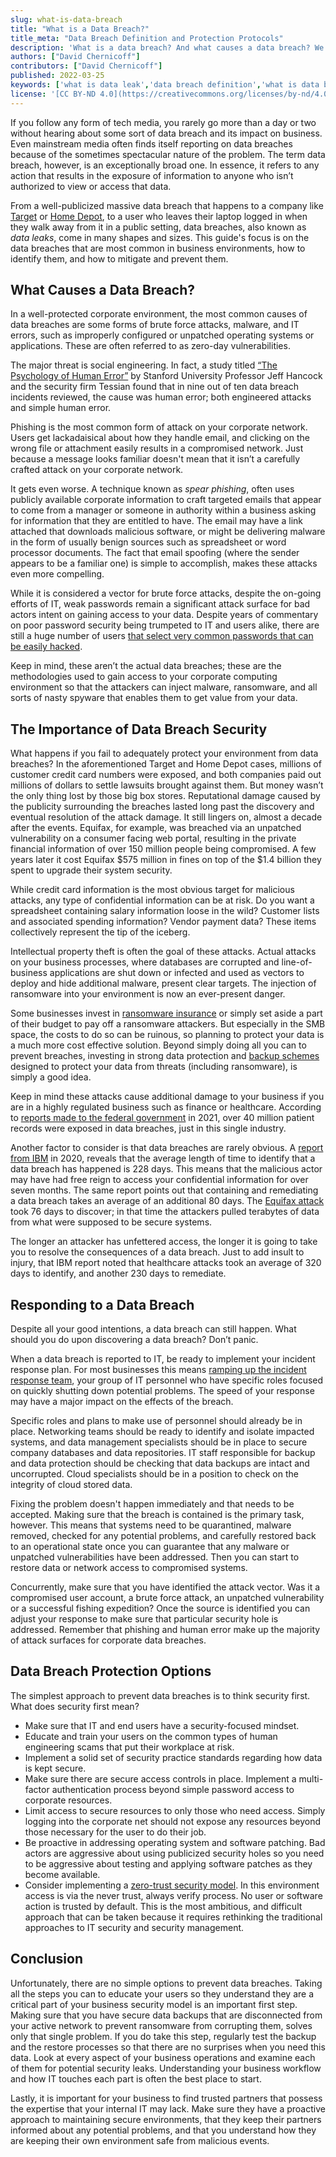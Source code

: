 ```yaml
---
slug: what-is-data-breach
title: "What is a Data Breach?"
title_meta: "Data Breach Definition and Protection Protocols"
description: 'What is a data breach? And what causes a data breach? We provide the answers you need and explain the importance of data breach security.'
authors: ["David Chernicoff"]
contributors: ["David Chernicoff"]
published: 2022-03-25
keywords: ['what is data leak','data breach definition','what is data breach']
license: '[CC BY-ND 4.0](https://creativecommons.org/licenses/by-nd/4.0)'
---
```


If you follow any form of tech media, you rarely go more than a day or two without hearing about some sort of data breach and its impact on business. Even mainstream media often finds itself reporting on data breaches because of the sometimes spectacular nature of the problem. The term data breach, however, is an exceptionally broad one. In essence, it refers to any action that results in the exposure of information to anyone who isn’t authorized to view or access that data.

From a well-publicized massive data breach that happens to a company like [Target](https://www.nbcnews.com/business/business-news/target-settles-2013-hacked-customer-data-breach-18-5-million-n764031) or [Home Depot](https://www.reuters.com/article/us-home-depot-cyber-settlement/home-depot-reaches-17-5-million-settlement-over-2014-data-breach-idUSKBN2842W5), to a user who leaves their laptop logged in when they walk away from it in a public setting, data breaches, also known as *data leaks*, come in many shapes and sizes. This guide's focus is on the data breaches that are most common in business environments, how to identify them, and how to mitigate and prevent them.

## What Causes a Data Breach?

In a well-protected corporate environment, the most common causes of data breaches are some forms of brute force attacks, malware, and IT errors, such as improperly configured or unpatched operating systems or applications. These are often referred to as zero-day vulnerabilities.

The major threat is social engineering. In fact, a study titled [“The Psychology of Human Error”](https://f.hubspotusercontent20.net/hubfs/1670277/%5BCollateral%5D%20Tessian-Research-Reports/%5BTessian%20Research%5D%20Psychology%20of%20Human%20Error%202022.pdf) by Stanford University Professor Jeff Hancock and the security firm Tessian found that in nine out of ten data breach incidents reviewed, the cause was human error; both engineered attacks and simple human error.

Phishing is the most common form of attack on your corporate network. Users get lackadaisical about how they handle email, and clicking on the wrong file or attachment easily results in a compromised network. Just because a message looks familiar doesn't mean that it isn’t a carefully crafted attack on your corporate network.

It gets even worse. A technique known as *spear phishing*, often uses publicly available corporate information to craft targeted emails that appear to come from a manager or someone in authority within a business asking for information that they are entitled to have. The email may have a link attached that downloads malicious software, or might be delivering malware in the form of usually benign sources such as spreadsheet or word processor documents. The fact that email spoofing (where the sender appears to be a familiar one) is simple to accomplish, makes these attacks even more compelling.

While it is considered a vector for brute force attacks, despite the on-going efforts of IT, weak passwords remain a significant attack surface for bad actors intent on gaining access to your data. Despite years of commentary on poor password security being trumpeted to IT and users alike, there are still a huge number of users [that select very common passwords that can be easily hacked](https://cybernews.com/security/three-quarters-of-the-most-popular-passwords-can-be-cracked-instantly/).

Keep in mind, these aren’t the actual data breaches; these are the methodologies used to gain access to your corporate computing environment so that the attackers can inject malware, ransomware, and all sorts of nasty spyware that enables them to get value from your data.

## The Importance of Data Breach Security

What happens if you fail to adequately protect your environment from data breaches? In the aforementioned Target and Home Depot cases, millions of customer credit card numbers were exposed, and both companies paid out millions of dollars to settle lawsuits brought against them. But money wasn’t the only thing lost by those big box stores. Reputational damage caused by the publicity surrounding the breaches lasted long past the discovery and eventual resolution of the attack damage. It still lingers on, almost a decade after the events. Equifax, for example, was breached via an unpatched vulnerability on a consumer facing web portal, resulting in the private financial information of over 150 million people being compromised. A few years later it cost Equifax $575 million in fines on top of the $1.4 billion they spent to upgrade their system security.

While credit card information is the most obvious target for malicious attacks, any type of confidential information can be at risk. Do you want a spreadsheet containing salary information loose in the wild? Customer lists and associated spending information? Vendor payment data? These items collectively represent the tip of the iceberg.

Intellectual property theft is often the goal of these attacks. Actual attacks on your business processes, where databases are corrupted and line-of-business applications are shut down or infected and used as vectors to deploy and hide additional malware, present clear targets. The injection of ransomware into your environment is now an ever-present danger.

Some businesses invest in [ransomware insurance](https://www.techtarget.com/searchsecurity/tip/How-to-find-ransomware-cyber-insurance-coverage) or simply set aside a part of their budget to pay off a ransomware attackers. But especially in the SMB space, the costs to do so can be ruinous, so planning to protect your data is a much more cost effective solution. Beyond simply doing all you can to prevent breaches, investing in strong data protection and [backup schemes](/docs/products/storage/backups/) designed to protect your data from threats (including ransomware), is simply a good idea.

Keep in mind these attacks cause additional damage to your business if you are in a highly regulated business such as finance or healthcare. According to [reports made to the federal government](https://www.healthcareitnews.com/news/biggest-healthcare-data-breaches-2021) in 2021, over 40 million patient records were exposed in data breaches, just in this single industry.

Another factor to consider is that data breaches are rarely obvious. A [report from IBM](https://www.ibm.com/account/reg/us-en/signup?formid=urx-46542) in 2020, reveals that the average length of time to identify that a data breach has happened is 228 days. This means that the malicious actor may have had free reign to access your confidential information for over seven months. The same report points out that containing and remediating a data breach takes an average of an additional 80 days. The [Equifax attack](https://www.csoonline.com/article/3444488/equifax-data-breach-faq-what-happened-who-was-affected-what-was-the-impact.html) took 76 days to discover; in that time the attackers pulled terabytes of data from what were supposed to be secure systems.

The longer an attacker has unfettered access, the longer it is going to take you to resolve the consequences of a data breach. Just to add insult to injury, that IBM  report noted that healthcare attacks took an average of 320 days to identify, and another 230 days to remediate.

## Responding to a Data Breach

Despite all your good intentions, a data breach can still happen. What should you do upon discovering a data breach? Don’t panic.

When a data breach is reported to IT, be ready to implement your incident response plan. For most businesses this means [ramping up the incident response team](/docs/guides/information-security-risk-management/#developing-an-isrm-plan), your group of IT personnel who have specific roles focused on quickly shutting down potential problems. The speed of your response may have a major impact on the effects of the breach.

Specific roles and plans to make use of personnel should already be in place. Networking teams should be ready to identify and isolate impacted systems, and data management specialists should be in place to secure company databases and data repositories. IT staff responsible for backup and data protection should be checking that data backups are intact and uncorrupted. Cloud specialists should be in a position to check on the integrity of cloud stored data.

Fixing the problem doesn't happen immediately and that needs to be accepted. Making sure that the breach is contained is the primary task, however. This means that systems need to be quarantined, malware removed, checked for any potential problems, and carefully restored back to an operational state once you can guarantee that any malware or unpatched vulnerabilities have been addressed. Then you can start to restore data or network access to compromised systems.

Concurrently, make sure that you have identified the attack vector. Was it a compromised user account, a brute force attack, an unpatched vulnerability or a successful fishing expedition? Once the source is identified you can adjust your response to make sure that particular security hole is addressed. Remember that phishing and human error make up the majority of attack surfaces for corporate data breaches.

## Data Breach Protection Options

The simplest approach to prevent data breaches is to think security first. What does security first mean?

- Make sure that IT and end users have a security-focused mindset.
- Educate and train your users on the common types of human engineering scams that put their workplace at risk.
- Implement a solid set of security practice standards regarding how data is kept secure.
- Make sure there are secure access controls in place. Implement a multi-factor authentication process beyond simple password access to corporate resources.
- Limit access to secure resources to only those who need access. Simply logging into the corporate net should not expose any resources beyond those necessary for the user to do their job.
- Be proactive in addressing operating system and software patching. Bad actors are aggressive about using publicized security holes so you need to be aggressive about testing and applying software patches as they become available.
- Consider implementing a [zero-trust security model](https://www.hpe.com/us/en/insights/articles/zero-trust-informs-all-enterprise-security-2112.html). In this environment access is via the never trust, always verify process. No user or software action is trusted by default. This is the most ambitious, and difficult approach that can be taken because it requires rethinking the traditional approaches to IT security and security management.

## Conclusion

Unfortunately, there are no simple options to prevent data breaches. Taking all the steps you can to educate your users so they understand they are a critical part of your business security model is an important first step. Making sure that you have secure data backups that are disconnected from your active network to prevent ransomware from corrupting them, solves only that single problem. If you do take this step, regularly test the backup and the restore processes so that there are no surprises when you need this data. Look at every aspect of your business operations and examine each of them for potential security leaks. Understanding your business workflow and how IT touches each part is often the best place to start.

Lastly, it is important for your business to find trusted partners that possess the expertise that your internal IT may lack. Make sure they have a proactive approach to maintaining secure environments, that they keep their partners informed about any potential problems, and that you understand how they are keeping their own environment safe from malicious events.